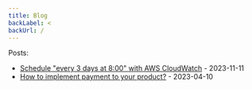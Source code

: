 ```yaml
---
title: Blog
backLabel: <
backUrl: /
---
```


Posts:

- [Schedule "every 3 days at 8:00" with AWS CloudWatch](/blog/20231111-cloudwatch-every-3-days-at-8-am) - 2023-11-11
- [How to implement payment to your product?](/blog/20230410-how-to-implement-payment-to-your-product) - 2023-04-10
